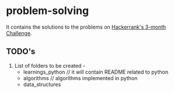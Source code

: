 # problem-solving

It contains the solutions to the problems on [Hackerrank's 3-month Challenge](https://www.hackerrank.com/interview/preparation-kits/three-month-preparation-kit). 

## TODO's

1. List of folders to be created - 
    - learnings_python // it will contain README related to python 
    - algorithms // algorithms implemented in python
    - data_structures 

